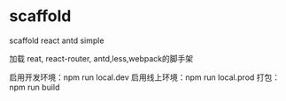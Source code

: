 # scaffold
scaffold react antd simple

加载 reat, react-router, antd,less,webpack的脚手架

启用开发环境：npm run local.dev
启用线上环境：npm run local.prod
打包：npm run build
